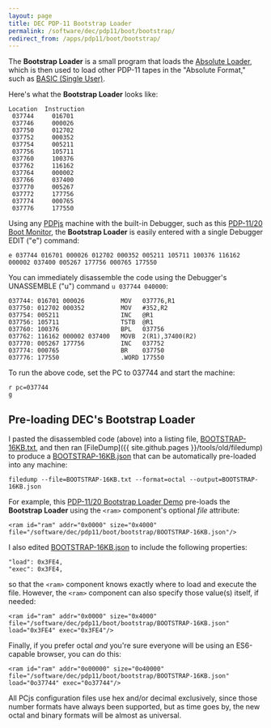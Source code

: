 ```yaml
---
layout: page
title: DEC PDP-11 Bootstrap Loader
permalink: /software/dec/pdp11/boot/bootstrap/
redirect_from: /apps/pdp11/boot/bootstrap/
---
```


The **Bootstrap Loader** is a small program that loads the [Absolute Loader](/software/dec/pdp11/tapes/absloader/),
which is then used to load other PDP-11 tapes in the "Absolute Format," such as [BASIC (Single User)](/software/dec/pdp11/tapes/basic/). 
 
Here's what the **Bootstrap Loader** looks like:

	Location  Instruction
	 037744     016701
	 037746     000026
	 037750     012702
	 037752     000352
	 037754     005211
	 037756     105711
	 037760     100376
	 037762     116162
	 037764     000002
	 037766     037400
	 037770     005267
	 037772     177756
	 037774     000765
	 037776     177550

Using any [PDPjs](/machines/dec/pdp11/) machine with the built-in Debugger, such as this
[PDP-11/20 Boot Monitor](/machines/dec/pdp11/1120/monitor/debugger/), the **Bootstrap Loader**
is easily entered with a single Debugger EDIT ("e") command:

	e 037744 016701 000026 012702 000352 005211 105711 100376 116162 000002 037400 005267 177756 000765 177550

You can immediately disassemble the code using the Debugger's UNASSEMBLE ("u") command `u 037744 040000`:

	037744: 016701 000026          MOV   037776,R1
	037750: 012702 000352          MOV   #352,R2
	037754: 005211                 INC   @R1
	037756: 105711                 TSTB  @R1
	037760: 100376                 BPL   037756
	037762: 116162 000002 037400   MOVB  2(R1),37400(R2)
	037770: 005267 177756          INC   037752
	037774: 000765                 BR    037750
	037776: 177550                 .WORD 177550

To run the above code, set the PC to 037744 and start the machine: 

	r pc=037744
	g

Pre-loading DEC's Bootstrap Loader
----------------------------------

I pasted the disassembled code (above) into a listing file, [BOOTSTRAP-16KB.txt](BOOTSTRAP-16KB.txt),
and then ran [FileDump]({{ site.github.pages }}/tools/old/filedump) to produce a [BOOTSTRAP-16KB.json](BOOTSTRAP-16KB.json) that can
be automatically pre-loaded into any machine:

	filedump --file=BOOTSTRAP-16KB.txt --format=octal --output=BOOTSTRAP-16KB.json

For example, this [PDP-11/20 Bootstrap Loader Demo](/machines/dec/pdp11/1120/bootstrap/debugger/) pre-loads
the **Bootstrap Loader** using the `<ram>` component's optional *file* attribute:

	<ram id="ram" addr="0x0000" size="0x4000" file="/software/dec/pdp11/boot/bootstrap/BOOTSTRAP-16KB.json"/>

I also edited [BOOTSTRAP-16KB.json](BOOTSTRAP-16KB.json) to include the following properties:

	"load": 0x3FE4,
	"exec": 0x3FE4,

so that the `<ram>` component knows exactly where to load and execute the file.  However, the `<ram>` component can also
specify those value(s) itself, if needed:

	<ram id="ram" addr="0x0000" size="0x4000" file="/software/dec/pdp11/boot/bootstrap/BOOTSTRAP-16KB.json" load="0x3FE4" exec="0x3FE4"/>

Finally, if you prefer octal *and* you're sure everyone will be using an ES6-capable browser, you can do this:

	<ram id="ram" addr="0o00000" size="0o40000" file="/software/dec/pdp11/boot/bootstrap/BOOTSTRAP-16KB.json" load="0o37744" exec="0o37744"/>

All PCjs configuration files use hex and/or decimal exclusively, since those number formats have always been supported,
but as time goes by, the new octal and binary formats will be almost as universal.
